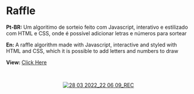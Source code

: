 # Raffle

<p> <strong>Pt-BR: </strong> Um algoritimo de sorteio feito com Javascript, interativo e estilizado com HTML e CSS, onde é possível adicionar letras e números para sortear</p>
<p> <strong>En: </strong> A raffle algorithm made with Javascript, interactive and styled with HTML and CSS, which it is possible to add letters and numbers to draw
</p>
<p > <strong>View: </strong> <a href="https://leoaoun.github.io/Raffle/" target="_blank"> Click Here</p>
<br>
<div align="center">
  
![28 03 2022_22 06 09_REC](https://user-images.githubusercontent.com/100950151/160512150-13aa7b7b-e305-4de2-8da2-4ad3f2e92a90.gif)
  
</div>
